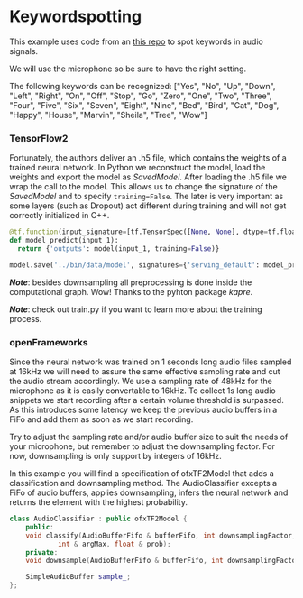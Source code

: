 # Keywordspotting
This example uses code from an [this repo](https://github.com/douglas125/SpeechCmdRecognition) to spot keywords in audio signals. 

We will use the microphone so be sure to have the right setting.

The following keywords can be recognized: ["Yes", "No", "Up", "Down", "Left", "Right", "On", "Off", "Stop", "Go", "Zero", "One", "Two", "Three", "Four", "Five", "Six", "Seven", "Eight", "Nine", "Bed", "Bird", "Cat", "Dog", "Happy", "House", "Marvin", "Sheila", "Tree",  "Wow"]

### TensorFlow2
Fortunately, the authors deliver an .h5 file, which contains the weights of a trained neural network. In Python we reconstruct the model, load the weights and export the model as _SavedModel_.
After loading the .h5 file we wrap the call to the model. This allows us to change the signature of the _SavedModel_ and to specify `training=False`. The later is very important as some layers (such as Dropout) act different during training and will not get correctly initialized in C++. 

```python
@tf.function(input_signature=[tf.TensorSpec([None, None], dtype=tf.float32)])
def model_predict(input_1):
  return {'outputs': model(input_1, training=False)}

model.save('../bin/data/model', signatures={'serving_default': model_predict})
```

***Note***: besides downsampling all preprocessing is done inside the computational graph. Wow! Thanks to the pyhton package _kapre_.

***Note***: check out train.py if you want to learn more about the training process.


### openFrameworks
Since the neural network was trained on 1 seconds long audio files sampled at 16kHz we will need to assure the same effective sampling rate and cut the audio stream accordingly.
We use a sampling rate of 48kHz for the microphone as it is easily convertable to 16kHz. To collect 1s long audio snippets we start recording after a certain volume threshold is surpassed. As this introduces some latency we keep the previous audio buffers in a FiFo and add them as soon as we start recording.

Try to adjust the sampling rate and/or audio buffer size to suit the needs of your microphone, but remember to adjust the downsampling factor. For now, downsampling is only support by integers of 16kHz.

In this example you will find a specification of ofxTF2Model that adds a classification and downsampling method.
The AudioClassifier excepts a FiFo of audio buffers, applies downsampling, infers the neural network and returns the element with the highest probability.
```C++
class AudioClassifier : public ofxTF2Model {
	public:
	void classify(AudioBufferFifo & bufferFifo, int downsamplingFactor,
			int & argMax, float & prob);
	private: 
	void downsample(AudioBufferFifo & bufferFifo, int downsamplingFactor);

	SimpleAudioBuffer sample_;
};
```